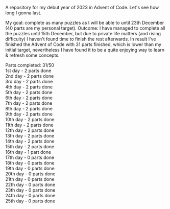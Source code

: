 A repository for my debut year of 2023 in Advent of Code. Let's see how long I gonna last.

My goal: complete as many puzzles as I will be able to until 23th December (40 parts are my personal target).
Outcome: I have managed to complete all the puzzles until 15th December, but due to private life matters (and rising difficulty) I haven't found time to finish the rest afterwards. In result I've finished the Advent of Code with 31 parts finished, which is lower than my initial target, nevertheless I have found it to be a quite enjoying way to learn & refresh some concepts.

Parts completed: 31/50 <br>
1st day - 2 parts done <br>
2nd day - 2 parts done <br>
3rd day - 2 parts done <br>
4th day - 2 parts done <br>
5th day - 2 parts done <br>
6th day - 2 parts done <br>
7th day - 2 parts done <br>
8th day - 2 parts done <br>
9th day - 2 parts done <br>
10th day - 2 parts done <br>
11th day - 2 parts done <br>
12th day - 2 parts done <br>
13th day - 2 parts done <br>
14th day - 2 parts done <br>
15th day - 2 parts done <br>
16th day - 1 part done <br>
17th day - 0 parts done <br>
18th day - 0 parts done <br>
19th day - 0 parts done <br>
20th day - 0 parts done <br>
21th day - 0 parts done <br>
22th day - 0 parts done <br>
23th day - 0 parts done <br>
24th day - 0 parts done <br>
25th day - 0 parts done <br>